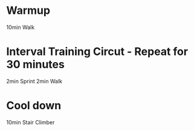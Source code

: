 # Warmup

10min Walk

# Interval Training Circut - Repeat for 30 minutes

2min Sprint
2min Walk

# Cool down

10min Stair Climber
